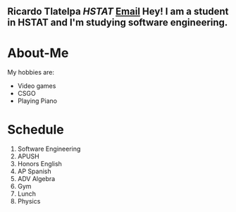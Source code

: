 **Ricardo Tlatelpa** 
 _HSTAT_
 [Email](ricardojrt6565@hstat.org)
 Hey! I am a student in HSTAT and I'm studying software engineering. 
 ---
 # About-Me  
 My hobbies are: 
 * Video games  
  * CSGO
 * Playing Piano 
 
# Schedule  
1. Software Engineering
2. APUSH
3. Honors English 
4. AP Spanish
5. ADV Algebra 
6. Gym
7. Lunch
8. Physics